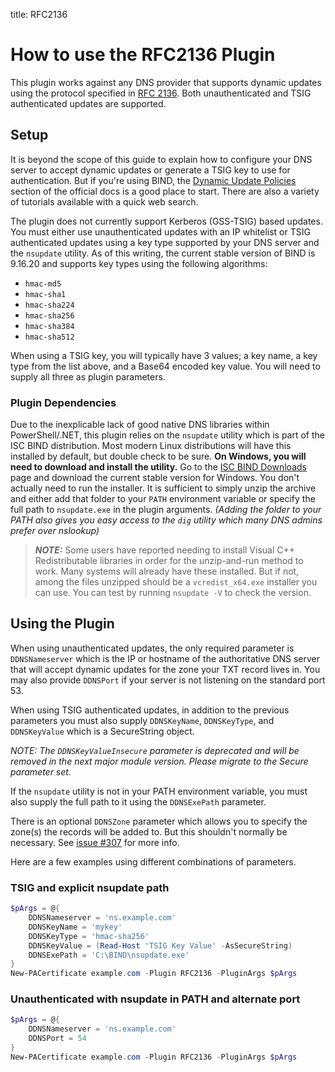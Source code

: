 title: RFC2136

# How to use the RFC2136 Plugin

This plugin works against any DNS provider that supports dynamic updates using the protocol specified in [RFC 2136](https://tools.ietf.org/html/rfc2136). Both unauthenticated and TSIG authenticated updates are supported.

## Setup

It is beyond the scope of this guide to explain how to configure your DNS server to accept dynamic updates or generate a TSIG key to use for authentication. But if you're using BIND, the [Dynamic Update Policies](https://bind9.readthedocs.io/en/latest/reference.html#dynamic-update-policies) section of the official docs is a good place to start. There are also a variety of tutorials available with a quick web search.

The plugin does not currently support Kerberos (GSS-TSIG) based updates. You must either use unauthenticated updates with an IP whitelist or TSIG authenticated updates using a key type supported by your DNS server and the `nsupdate` utility. As of this writing, the current stable version of BIND is 9.16.20 and supports key types using the following algorithms:

- `hmac-md5`
- `hmac-sha1`
- `hmac-sha224`
- `hmac-sha256`
- `hmac-sha384`
- `hmac-sha512`

When using a TSIG key, you will typically have 3 values; a key name, a key type from the list above, and a Base64 encoded key value. You will need to supply all three as plugin parameters.

### Plugin Dependencies

Due to the inexplicable lack of good native DNS libraries within PowerShell/.NET, this plugin relies on the `nsupdate` utility which is part of the ISC BIND distribution. Most modern Linux distributions will have this installed by default, but double check to be sure. **On Windows, you will need to download and install the utility.** Go to the [ISC BIND Downloads](https://www.isc.org/download/) page and download the current stable version for Windows. You don't actually need to run the installer. It is sufficient to simply unzip the archive and either add that folder to your `PATH` environment variable or specify the full path to `nsupdate.exe` in the plugin arguments. *(Adding the folder to your PATH also gives you easy access to the `dig` utility which many DNS admins prefer over nslookup)*

> **_NOTE:_** Some users have reported needing to install Visual C++ Redistributable libraries in order for the unzip-and-run method to work. Many systems will already have these installed. But if not, among the files unzipped should be a `vcredist_x64.exe` installer you can use. You can test by running `nsupdate -V` to check the version.

## Using the Plugin

When using unauthenticated updates, the only required parameter is `DDNSNameserver` which is the IP or hostname of the authoritative DNS server that will accept dynamic updates for the zone your TXT record lives in. You may also provide `DDNSPort` if your server is not listening on the standard port 53.

When using TSIG authenticated updates, in addition to the previous parameters you must also supply `DDNSKeyName`, `DDNSKeyType`, and `DDNSKeyValue` which is a SecureString object.

*NOTE: The `DDNSKeyValueInsecure` parameter is deprecated and will be removed in the next major module version. Please migrate to the Secure parameter set.*

If the `nsupdate` utility is not in your PATH environment variable, you must also supply the full path to it using the `DDNSExePath` parameter.

There is an optional `DDNSZone` parameter which allows you to specify the zone(s) the records will be added to. But this shouldn't normally be necessary. See [issue #307](https://github.com/rmbolger/Posh-ACME/issues/307) for more info.

Here are a few examples using different combinations of parameters.

### TSIG and explicit nsupdate path

```powershell
$pArgs = @{
    DDNSNameserver = 'ns.example.com'
    DDNSKeyName = 'mykey'
    DDNSKeyType = 'hmac-sha256'
    DDNSKeyValue = (Read-Host 'TSIG Key Value' -AsSecureString)
    DDNSExePath = 'C:\BIND\nsupdate.exe'
}
New-PACertificate example.com -Plugin RFC2136 -PluginArgs $pArgs
```

### Unauthenticated with nsupdate in PATH and alternate port

```powershell
$pArgs = @{
    DDNSNameserver = 'ns.example.com'
    DDNSPort = 54
}
New-PACertificate example.com -Plugin RFC2136 -PluginArgs $pArgs
```
